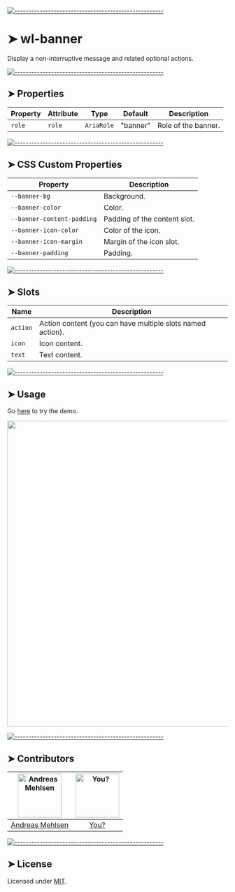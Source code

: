 
[![-----------------------------------------------------](https://raw.githubusercontent.com/andreasbm/readme/master/assets/lines/colored.png)](#wl-banner)

# ➤ wl-banner

Display a non-interruptive message and related optional actions.

[![-----------------------------------------------------](https://raw.githubusercontent.com/andreasbm/readme/master/assets/lines/colored.png)](#properties)

## ➤ Properties

| Property | Attribute | Type       | Default  | Description         |
|----------|-----------|------------|----------|---------------------|
| `role`   | `role`    | `AriaRole` | "banner" | Role of the banner. |


[![-----------------------------------------------------](https://raw.githubusercontent.com/andreasbm/readme/master/assets/lines/colored.png)](#css-custom-properties)

## ➤ CSS Custom Properties

| Property                   | Description                  |
|----------------------------|------------------------------|
| `--banner-bg`              | Background.                  |
| `--banner-color`           | Color.                       |
| `--banner-content-padding` | Padding of the content slot. |
| `--banner-icon-color`      | Color of the icon.           |
| `--banner-icon-margin`     | Margin of the icon slot.     |
| `--banner-padding`         | Padding.                     |


[![-----------------------------------------------------](https://raw.githubusercontent.com/andreasbm/readme/master/assets/lines/colored.png)](#slots)

## ➤ Slots

| Name     | Description                                      |
|----------|--------------------------------------------------|
| `action` | Action content (you can have multiple slots named action). |
| `icon`   | Icon content.                                    |
| `text`   | Text content.                                    |



[![-----------------------------------------------------](https://raw.githubusercontent.com/andreasbm/readme/master/assets/lines/colored.png)](#usage)

## ➤ Usage

Go [here](https://weightless.dev/elements/banner) to try the demo.

<a href="https://weightless.dev/elements/banner" align="center">
  <img src="https://raw.githubusercontent.com/andreasbm/elements/master/screenshots/wl-banner.png?token=AF-iBbNvw_OKWWkTFf2wuzBu9bJLwio1ks5chEfywA%3D%3D" width="700" />
</a>


[![-----------------------------------------------------](https://raw.githubusercontent.com/andreasbm/readme/master/assets/lines/colored.png)](#contributors)

## ➤ Contributors
	
|[<img alt="Andreas Mehlsen" src="https://avatars1.githubusercontent.com/u/6267397?s=460&v=4" width="100">](https://twitter.com/andreasmehlsen) | [<img alt="You?" src="https://joeschmoe.io/api/v1/random" width="100">](https://github.com/andreasbm/weightless/blob/master/CONTRIBUTING.md)|
|:---: | :---:|
|[Andreas Mehlsen](https://twitter.com/andreasmehlsen) | [You?](https://github.com/andreasbm/weightless/blob/master/CONTRIBUTING.md)|

[![-----------------------------------------------------](https://raw.githubusercontent.com/andreasbm/readme/master/assets/lines/colored.png)](#license)

## ➤ License
	
Licensed under [MIT](https://opensource.org/licenses/MIT).